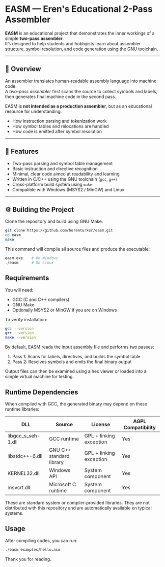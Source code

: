 # EASM — Eren's Educational 2-Pass Assembler

**EASM** is an educational project that demonstrates the inner workings of a simple **two-pass assembler**.  
It’s designed to help students and hobbyists learn about assembler structure, symbol resolution, and code generation using the GNU toolchain.

---

## 📘 Overview

An assembler translates human-readable assembly language into machine code.  
A *two-pass assembler* first scans the source to collect symbols and labels, then generates final machine code in the second pass.

EASM is **not intended as a production assembler**, but as an educational resource for understanding:

- How instruction parsing and tokenization work
- How symbol tables and relocations are handled
- How code is emitted after symbol resolution

---

## 🧠 Features

- Two-pass parsing and symbol table management
- Basic instruction and directive recognition
- Minimal, clear code aimed at readability and learning
- Written in C/C++ using the GNU toolchain (`gcc`, `g++`)
- Cross-platform build system using `make`
- Compatible with Windows (MSYS2 / MinGW) and Linux

---

## ⚙️ Building the Project

Clone the repository and build using GNU Make:

```bash
git clone https://github.com/herenturker/easm.git
cd easm
make
```

This command will compile all source files and produce the executable:

```bash
easm.exe    # On Windows
./easm      # On Linux
```

## Requirements

You will need:

- GCC (C and C++ compilers)
- GNU Make
- Optionally MSYS2 or MinGW if you are on Windows

To verify installation:
```bash
gcc --version
g++ --version
make --version
```


By default, EASM reads the input assembly file and performs two passes:

1. Pass 1: Scans for labels, directives, and builds the symbol table
2. Pass 2: Resolves symbols and emits the final binary output

Output files can then be examined using a hex viewer or loaded into a simple virtual machine for testing.

## Runtime Dependencies

When compiled with GCC, the generated binary may depend on these runtime libraries:

| DLL                | Source                   | License                 | AGPL Compatibility 
|--------------------|--------------------------|-------------------------|-----|
| libgcc_s_seh-1.dll | GCC runtime              | GPL + linking exception | Yes |
| libstdc++-6.dll    | GNU C++ standard library | GPL + linking exception | Yes |
| KERNEL32.dll       | Windows API              | System component        | Yes |
| msvcrt.dll         | Microsoft C runtime      | System component        | Yes |

These are standard system or compiler-provided libraries.
They are not distributed with this repository and are automatically available on typical systems.

## Usage
After compiling codes, you can run:
```bash
./easm examples/hello.asm
```

Thank you for reading.




